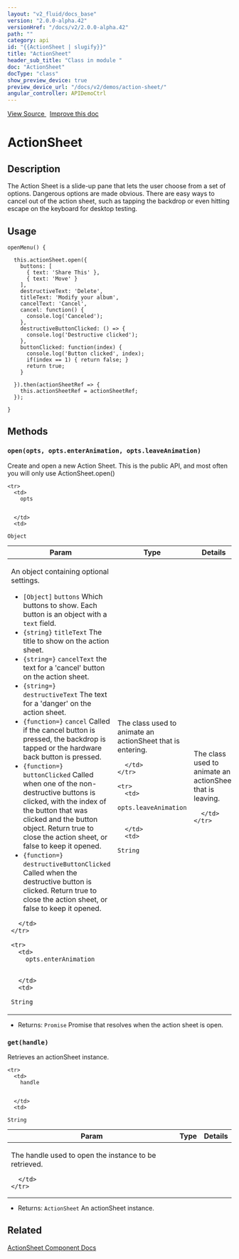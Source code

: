 ```yaml
---
layout: "v2_fluid/docs_base"
version: "2.0.0-alpha.42"
versionHref: "/docs/v2/2.0.0-alpha.42"
path: ""
category: api
id: "{{ActionSheet | slugify}}"
title: "ActionSheet"
header_sub_title: "Class in module "
doc: "ActionSheet"
docType: "class"
show_preview_device: true
preview_device_url: "/docs/v2/demos/action-sheet/"
angular_controller: APIDemoCtrl 
---
```





<div class="improve-docs">
<a href='http://github.com/driftyco/ionic2/tree/master/ionic/components/action-sheet/action-sheet.ts#L66'>
View Source
</a>
&nbsp;
<a href='http://github.com/driftyco/ionic2/edit/master/ionic/components/action-sheet/action-sheet.ts#L66'>
Improve this doc
</a>
</div>





<h1 class="api-title">


ActionSheet






</h1>






<!-- description -->
<h2>Description</h2>

<p>The Action Sheet is a slide-up pane that lets the user choose from a set of options. Dangerous options are made obvious.
There are easy ways to cancel out of the action sheet, such as tapping the backdrop or even hitting escape on the keyboard for desktop testing.</p>

<!-- @usage tag -->

<h2>Usage</h2>

<pre><code class="lang-ts">openMenu() {

  this.actionSheet.open({
    buttons: [
      { text: &#39;Share This&#39; },
      { text: &#39;Move&#39; }
    ],
    destructiveText: &#39;Delete&#39;,
    titleText: &#39;Modify your album&#39;,
    cancelText: &#39;Cancel&#39;,
    cancel: function() {
      console.log(&#39;Canceled&#39;);
    },
    destructiveButtonClicked: () =&gt; {
      console.log(&#39;Destructive clicked&#39;);
    },
    buttonClicked: function(index) {
      console.log(&#39;Button clicked&#39;, index);
      if(index == 1) { return false; }
      return true;
    }

  }).then(actionSheetRef =&gt; {
    this.actionSheetRef = actionSheetRef;
  });

}
</code></pre>




<!-- @property tags -->


<!-- methods on the class -->

<h2>Methods</h2>

<div id="open"></div>

<h3>
<code>open(opts,&nbsp;opts.enterAnimation,&nbsp;opts.leaveAnimation)</code>
  

</h3>

Create and open a new Action Sheet. This is the
public API, and most often you will only use ActionSheet.open()



<table class="table" style="margin:0;">
  <thead>
    <tr>
      <th>Param</th>
      <th>Type</th>
      <th>Details</th>
    </tr>
  </thead>
  <tbody>
    
    <tr>
      <td>
        opts
        
        
      </td>
      <td>
        
  <code>Object</code>
      </td>
      <td>
        <p>An object containing optional settings.</p>
<ul>
<li><code>[Object]</code> <code>buttons</code> Which buttons to show.  Each button is an object with a <code>text</code> field.</li>
<li><code>{string}</code> <code>titleText</code> The title to show on the action sheet.</li>
<li><code>{string=}</code> <code>cancelText</code> the text for a &#39;cancel&#39; button on the action sheet.</li>
<li><code>{string=}</code> <code>destructiveText</code> The text for a &#39;danger&#39; on the action sheet.</li>
<li><code>{function=}</code> <code>cancel</code> Called if the cancel button is pressed, the backdrop is tapped or
 the hardware back button is pressed.</li>
<li><code>{function=}</code> <code>buttonClicked</code> Called when one of the non-destructive buttons is clicked,
 with the index of the button that was clicked and the button object. Return true to close
 the action sheet, or false to keep it opened.</li>
<li><code>{function=}</code> <code>destructiveButtonClicked</code> Called when the destructive button is clicked.
 Return true to close the action sheet, or false to keep it opened.</li>
</ul>

        
      </td>
    </tr>
    
    <tr>
      <td>
        opts.enterAnimation
        
        
      </td>
      <td>
        
  <code>String</code>
      </td>
      <td>
        <p>The class used to animate an actionSheet that is entering.</p>

        
      </td>
    </tr>
    
    <tr>
      <td>
        opts.leaveAnimation
        
        
      </td>
      <td>
        
  <code>String</code>
      </td>
      <td>
        <p>The class used to animate an actionSheet that is leaving.</p>

        
      </td>
    </tr>
    
  </tbody>
</table>





* Returns: 
  <code>Promise</code> Promise that resolves when the action sheet is open.




<div id="get"></div>

<h3>
<code>get(handle)</code>
  

</h3>

Retrieves an actionSheet instance.



<table class="table" style="margin:0;">
  <thead>
    <tr>
      <th>Param</th>
      <th>Type</th>
      <th>Details</th>
    </tr>
  </thead>
  <tbody>
    
    <tr>
      <td>
        handle
        
        
      </td>
      <td>
        
  <code>String</code>
      </td>
      <td>
        <p>The handle used to open the instance to be retrieved.</p>

        
      </td>
    </tr>
    
  </tbody>
</table>





* Returns: 
  <code>ActionSheet</code> An actionSheet instance.


<!-- related link -->

<h2>Related</h2>

<a href='/docs/v2/components#action-sheets'>ActionSheet Component Docs</a><!-- end content block -->


<!-- end body block -->


